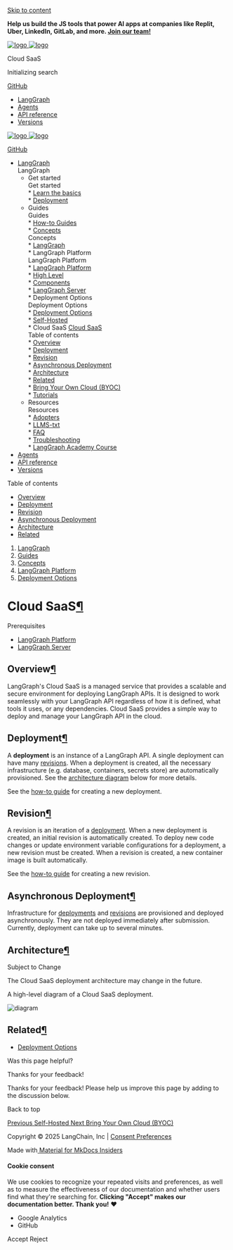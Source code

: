[ Skip to content](#cloud-saas) 

**Help us build the JS tools that power AI apps at companies like Replit, Uber, LinkedIn, GitLab, and more. [Join our team!](https://jobs.ashbyhq.com/langchain/05efa205-8560-43fd-bfcc-3f7697561cfb?utm%5Fsource=https%3A%2F%2Flangchain-ai.github.io%2Flanggraphjs%2F&utm%5Fcampaign=langgraphjs%5Fdocs)** 

[ ![logo](../../static/wordmark_dark.svg) ![logo](../../static/wordmark_light.svg) ](../..) 

 Cloud SaaS 

[ ](javascript:void%280%29 "Share") 

 Initializing search

[  GitHub ](https://github.com/langchain-ai/langgraphjs "Go to repository") 

* [ LangGraph](../..)
* [ Agents](../../agents/overview/)
* [ API reference](../../reference/)
* [ Versions](../../versions/)

[ ![logo](../../static/wordmark_dark.svg) ![logo](../../static/wordmark_light.svg) ](../..) 

[  GitHub ](https://github.com/langchain-ai/langgraphjs "Go to repository") 

* [  LangGraph ](../..)  
 LangGraph  
   * Get started  
    Get started  
         * [  Learn the basics ](../../tutorials/quickstart/)  
         * [  Deployment ](../../tutorials/deployment/)  
   * Guides  
    Guides  
         * [  How-to Guides ](../../how-tos/)  
         * [  Concepts ](../)  
          Concepts  
                  * [  LangGraph ](../../concepts#langgraph)  
                  * LangGraph Platform  
                   LangGraph Platform  
                              * [  LangGraph Platform ](../../concepts#langgraph-platform)  
                              * [  High Level ](../../concepts#high-level)  
                              * [  Components ](../../concepts#components)  
                              * [  LangGraph Server ](../../concepts#langgraph-server)  
                              * Deployment Options  
                               Deployment Options  
                                             * [  Deployment Options ](../../concepts#deployment-options)  
                                             * [  Self-Hosted ](../self%5Fhosted/)  
                                             * Cloud SaaS [  Cloud SaaS ](./)  
                                              Table of contents  
                                                               * [  Overview ](#overview)  
                                                               * [  Deployment ](#deployment)  
                                                               * [  Revision ](#revision)  
                                                               * [  Asynchronous Deployment ](#asynchronous-deployment)  
                                                               * [  Architecture ](#architecture)  
                                                               * [  Related ](#related)  
                                             * [  Bring Your Own Cloud (BYOC) ](../bring%5Fyour%5Fown%5Fcloud/)  
         * [  Tutorials ](../../tutorials/)  
   * Resources  
    Resources  
         * [  Adopters ](../../adopters/)  
         * [  LLMS-txt ](../../llms-txt-overview/)  
         * [  FAQ ](../faq/)  
         * [  Troubleshooting ](../../troubleshooting/errors/)  
         * [  LangGraph Academy Course ](https://academy.langchain.com/courses/intro-to-langgraph)
* [  Agents ](../../agents/overview/)
* [  API reference ](../../reference/)
* [  Versions ](../../versions/)

 Table of contents 
* [  Overview ](#overview)
* [  Deployment ](#deployment)
* [  Revision ](#revision)
* [  Asynchronous Deployment ](#asynchronous-deployment)
* [  Architecture ](#architecture)
* [  Related ](#related)

1. [  LangGraph ](../..)
2. [  Guides ](../../how-tos/)
3. [  Concepts ](../)
4. [  LangGraph Platform ](../../concepts#langgraph-platform)
5. [  Deployment Options ](../../concepts#deployment-options)

# Cloud SaaS[¶](#cloud-saas "Permanent link")

Prerequisites

* [LangGraph Platform](../langgraph%5Fplatform/)
* [LangGraph Server](../langgraph%5Fserver/)

## Overview[¶](#overview "Permanent link")

LangGraph's Cloud SaaS is a managed service that provides a scalable and secure environment for deploying LangGraph APIs. It is designed to work seamlessly with your LangGraph API regardless of how it is defined, what tools it uses, or any dependencies. Cloud SaaS provides a simple way to deploy and manage your LangGraph API in the cloud.

## Deployment[¶](#deployment "Permanent link")

A **deployment** is an instance of a LangGraph API. A single deployment can have many [revisions](#revision). When a deployment is created, all the necessary infrastructure (e.g. database, containers, secrets store) are automatically provisioned. See the [architecture diagram](#architecture) below for more details.

See the [how-to guide](/langgraphjs/cloud/deployment/cloud.md#create-new-deployment) for creating a new deployment.

## Revision[¶](#revision "Permanent link")

A revision is an iteration of a [deployment](#deployment). When a new deployment is created, an initial revision is automatically created. To deploy new code changes or update environment variable configurations for a deployment, a new revision must be created. When a revision is created, a new container image is built automatically.

See the [how-to guide](/langgraphjs/cloud/deployment/cloud.md#create-new-revision) for creating a new revision.

## Asynchronous Deployment[¶](#asynchronous-deployment "Permanent link")

Infrastructure for [deployments](#deployment) and [revisions](#revision) are provisioned and deployed asynchronously. They are not deployed immediately after submission. Currently, deployment can take up to several minutes.

## Architecture[¶](#architecture "Permanent link")

Subject to Change

The Cloud SaaS deployment architecture may change in the future.

A high-level diagram of a Cloud SaaS deployment.

![diagram](../img/langgraph_cloud_architecture.png)

## Related[¶](#related "Permanent link")

* [Deployment Options](../deployment%5Foptions/)

 Was this page helpful? 

 Thanks for your feedback!

 Thanks for your feedback! Please help us improve this page by adding to the discussion below.

 Back to top 

[  Previous  Self-Hosted ](../self%5Fhosted/) [  Next  Bring Your Own Cloud (BYOC) ](../bring%5Fyour%5Fown%5Fcloud/) 

 Copyright © 2025 LangChain, Inc | [Consent Preferences](#%5F%5Fconsent) 

 Made with[ Material for MkDocs Insiders](https://squidfunk.github.io/mkdocs-material/) 

[ ](https://langchain-ai.github.io/langgraph/ "langchain-ai.github.io") [ ](https://github.com/langchain-ai/langgraphjs "github.com") [ ](https://twitter.com/LangChainAI "twitter.com") 

#### Cookie consent

We use cookies to recognize your repeated visits and preferences, as well as to measure the effectiveness of our documentation and whether users find what they're searching for. **Clicking "Accept" makes our documentation better. Thank you!** ❤️

* Google Analytics
* GitHub

Accept Reject 